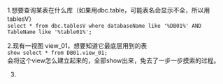 1.想要查询某表在什么库（如果用dbc.table，可能表名会显示不全，所以用tablesV）  
`select *
from dbc.tablesV
where databaseName like '%DB01%'
AND TableName like '%table01%';`

2.现有一视图 view_01，想要知道它最底层用到的表  
`show select * from DB01.view_01;`  
会将这个view怎么建立起来的，全部show出来，免去了一步一步摸索的过程。  

3.
